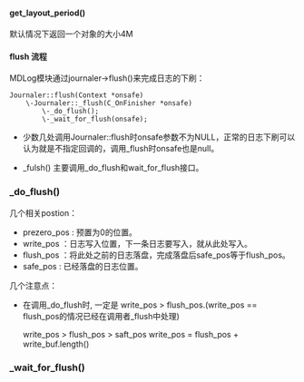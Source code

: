 #### get_layout_period()

默认情况下返回一个对象的大小4M

#### flush 流程

MDLog模块通过journaler->flush()来完成日志的下刷：

    Journaler::flush(Context *onsafe)
        \-Journaler::_flush(C_OnFinisher *onsafe)
            \-_do_flush();
            \-_wait_for_flush(onsafe);
    

* 少数几处调用Journaler::flush时onsafe参数不为NULL，正常的日志下刷可以认为就是不指定回调的，调用_flush时onsafe也是null。

* _fulsh() 主要调用_do_flush和wait_for_flush接口。


### _do_flush()

几个相关postion：

* prezero_pos : 预置为0的位置。
* write_pos   ：日志写入位置，下一条日志要写入，就从此处写入。
* flush_pos   ：将此处之前的日志落盘，完成落盘后safe_pos等于flush_pos。
* safe_pos    : 已经落盘的日志位置。

几个注意点：

* 在调用_do_flush时, 一定是 write_pos > flush_pos.(write_pos == flush_pos的情况已经在调用者_flush中处理)



    write_pos > flush_pos > saft_pos
    write_pos = flush_pos + write_buf.length()

### _wait_for_flush()
